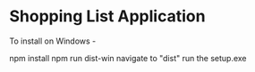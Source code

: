 # Shopping List Application
To install on Windows - 

npm install
npm run dist-win
navigate to "dist"
run the setup.exe
